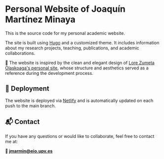 # Personal Website of Joaquín Martínez Minaya

This is the source code for my personal academic website.

The site is built using [Hugo](https://gohugo.io/) and a customized theme. It includes information about my research projects, teaching, publications, and academic collaborations.

🧭 The website is inspired by the clean and elegant design of [Lore Zumeta Olaskoaga's personal site](https://lzumeta.eus/en/), whose structure and aesthetics served as a reference during the development process.

## 🚀 Deployment

The website is deployed via [Netlify](https://www.netlify.com/) and is automatically updated on each push to the main branch.

## 📬 Contact

If you have any questions or would like to collaborate, feel free to contact me at:

**📧 jmarmin@eio.upv.es**
